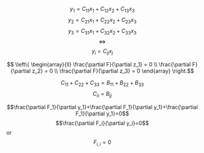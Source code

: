 $$y_1=C_{11}x_1+C_{12}x_2+C_{13}x_3$$
$$y_2=C_{21}x_1+C_{22}x_2+C_{23}x_3$$
$$y_3=C_{31}x_1+C_{32}x_2+C_{33}x_3$$
$$\Leftrightarrow$$
$$y_i=C_{ij}x_j$$

$$
\left\{
	\begin{array}{ll}
		\frac{\partial F}{\partial z_1} = 0 \\
		\frac{\partial F}{\partial z_2} = 0 \\
		\frac{\partial F}{\partial z_3} = 0 
	\end{array}
\right.$$


$$C_{11}+C_{22}+C_{33}=B_{11}+B_{22}+B_{33}$$
$$C_{ii}=B_{jj}$$

$$\frac{\partial F_1}{\partial y_1}+\frac{\partial F_1}{\partial y_1}+\frac{\partial F_1}{\partial y_1}=0$$
$$\frac{\partial F_i}{\partial y_i}=0$$ or $$F_{i,i}=0$$
